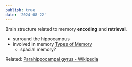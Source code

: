 ```yaml
---
publish: true
date: '2024-08-22'
---
```

Brain structure related to memory **encoding** and **retrieval**.

- surround the hippocampus
- involved in memory [Types of Memory](<../Types of Memory>)
	- spacial memory?

Related: [Parahippocampal gyrus - Wikipedia](https://en.wikipedia.org/wiki/Parahippocampal_gyrus)
